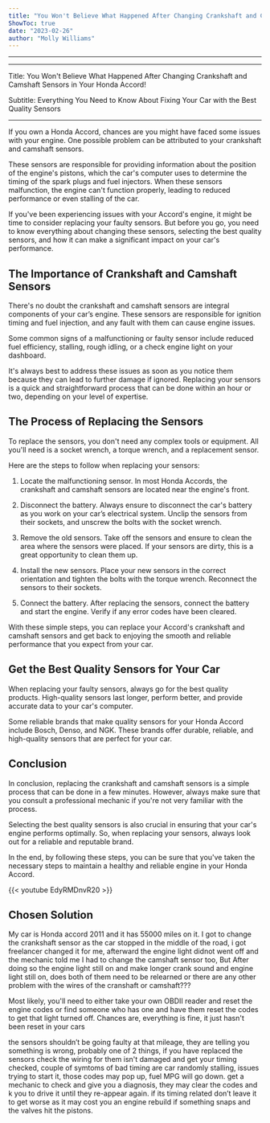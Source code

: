 ```yaml
---
title: "You Won't Believe What Happened After Changing Crankshaft and Camshaft Sensors in Your Honda Accord!"
ShowToc: true 
date: "2023-02-26"
author: "Molly Williams"
---
```

*****
---


Title: You Won't Believe What Happened After Changing Crankshaft and Camshaft Sensors in Your Honda Accord!

Subtitle: Everything You Need to Know About Fixing Your Car with the Best Quality Sensors

---

If you own a Honda Accord, chances are you might have faced some issues with your engine. One possible problem can be attributed to your crankshaft and camshaft sensors.

These sensors are responsible for providing information about the position of the engine's pistons, which the car's computer uses to determine the timing of the spark plugs and fuel injectors. When these sensors malfunction, the engine can't function properly, leading to reduced performance or even stalling of the car.

If you've been experiencing issues with your Accord's engine, it might be time to consider replacing your faulty sensors. But before you go, you need to know everything about changing these sensors, selecting the best quality sensors, and how it can make a significant impact on your car's performance.

## The Importance of Crankshaft and Camshaft Sensors

There's no doubt the crankshaft and camshaft sensors are integral components of your car’s engine. These sensors are responsible for ignition timing and fuel injection, and any fault with them can cause engine issues.

Some common signs of a malfunctioning or faulty sensor include reduced fuel efficiency, stalling, rough idling, or a check engine light on your dashboard.

It's always best to address these issues as soon as you notice them because they can lead to further damage if ignored. Replacing your sensors is a quick and straightforward process that can be done within an hour or two, depending on your level of expertise.

## The Process of Replacing the Sensors

To replace the sensors, you don't need any complex tools or equipment. All you'll need is a socket wrench, a torque wrench, and a replacement sensor.

Here are the steps to follow when replacing your sensors:

1.  Locate the malfunctioning sensor. In most Honda Accords, the crankshaft and camshaft sensors are located near the engine's front.

2.  Disconnect the battery. Always ensure to disconnect the car's battery as you work on your car’s electrical system. Unclip the sensors from their sockets, and unscrew the bolts with the socket wrench.

3.  Remove the old sensors. Take off the sensors and ensure to clean the area where the sensors were placed. If your sensors are dirty, this is a great opportunity to clean them up.

4.  Install the new sensors. Place your new sensors in the correct orientation and tighten the bolts with the torque wrench. Reconnect the sensors to their sockets.

5.  Connect the battery. After replacing the sensors, connect the battery and start the engine. Verify if any error codes have been cleared.

With these simple steps, you can replace your Accord's crankshaft and camshaft sensors and get back to enjoying the smooth and reliable performance that you expect from your car.

## Get the Best Quality Sensors for Your Car

When replacing your faulty sensors, always go for the best quality products. High-quality sensors last longer, perform better, and provide accurate data to your car's computer.

Some reliable brands that make quality sensors for your Honda Accord include Bosch, Denso, and NGK. These brands offer durable, reliable, and high-quality sensors that are perfect for your car.

## Conclusion

In conclusion, replacing the crankshaft and camshaft sensors is a simple process that can be done in a few minutes. However, always make sure that you consult a professional mechanic if you're not very familiar with the process.

Selecting the best quality sensors is also crucial in ensuring that your car's engine performs optimally. So, when replacing your sensors, always look out for a reliable and reputable brand.

In the end, by following these steps, you can be sure that you've taken the necessary steps to maintain a healthy and reliable engine in your Honda Accord.

{{< youtube EdyRMDnvR20 >}} 



## Chosen Solution
 My car is Honda accord 2011 and it has 55000 miles on it. I got to change the crankshaft sensor as the car stopped in the middle of the road, i got freelancer changed it for me, afterward the engine light didnot went off and the mechanic told me I had to change the camshaft sensor too, But After doing so the engine light still on and make longer crank sound and engine light still on, does both of them need to be relearned or there are any other problem with the wires of the cranshaft or camshaft???

 Most likely, you'll need to either take your own OBDII reader and reset the engine codes or find someone who has one and have them reset the codes to get that light turned off. Chances are, everything is fine, it just hasn't been reset in your cars

 the sensors shouldn’t be going faulty at that mileage, they are telling you something is wrong, probably one of 2 things, if you have replaced the sensors check the wiring for them isn't damaged and get your timing checked, couple of symtoms of bad timing are car randomly stalling, issues trying to start it, those codes may pop up, fuel MPG will go down. get a mechanic to check and give you a diagnosis, they may clear the codes and k you to drive it until they re-appear again. if its timing related don’t leave it to get worse as it may cost you an engine rebuild if something snaps and the valves hit the pistons.




